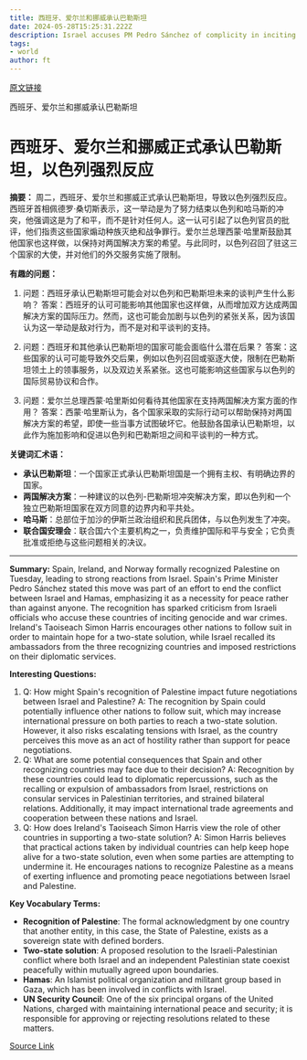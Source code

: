 ```yaml
---
title: 西班牙、爱尔兰和挪威承认巴勒斯坦
date: 2024-05-28T15:25:31.222Z
description: Israel accuses PM Pedro Sánchez of complicity in inciting ‘genocide’ of Jews and war crimes
tags: 
- world
author: ft
---
```


[原文链接](https://ft.com/content/c0c66f38-c69e-4e36-b622-7024ce8a4739)

西班牙、爱尔兰和挪威承认巴勒斯坦

# 西班牙、爱尔兰和挪威正式承认巴勒斯坦，以色列强烈反应

**摘要：**
周二，西班牙、爱尔兰和挪威正式承认巴勒斯坦，导致以色列强烈反应。西班牙首相佩德罗·桑切斯表示，这一举动是为了努力结束以色列和哈马斯的冲突，他强调这是为了和平，而不是针对任何人。这一认可引起了以色列官员的批评，他们指责这些国家煽动种族灭绝和战争罪行。爱尔兰总理西蒙·哈里斯鼓励其他国家也这样做，以保持对两国解决方案的希望。与此同时，以色列召回了驻这三个国家的大使，并对他们的外交服务实施了限制。

**有趣的问题：**

1. 问题：西班牙承认巴勒斯坦可能会对以色列和巴勒斯坦未来的谈判产生什么影响？
   答案：西班牙的认可可能影响其他国家也这样做，从而增加双方达成两国解决方案的国际压力。然而，这也可能会加剧与以色列的紧张关系，因为该国认为这一举动是敌对行为，而不是对和平谈判的支持。

2. 问题：西班牙和其他承认巴勒斯坦的国家可能会面临什么潜在后果？
   答案：这些国家的认可可能导致外交后果，例如以色列召回或驱逐大使，限制在巴勒斯坦领土上的领事服务，以及双边关系紧张。这也可能影响这些国家与以色列的国际贸易协议和合作。

3. 问题：爱尔兰总理西蒙·哈里斯如何看待其他国家在支持两国解决方案方面的作用？
   答案：西蒙·哈里斯认为，各个国家采取的实际行动可以帮助保持对两国解决方案的希望，即使一些当事方试图破坏它。他鼓励各国承认巴勒斯坦，以此作为施加影响和促进以色列和巴勒斯坦之间和平谈判的一种方式。

**关键词汇术语：**
- **承认巴勒斯坦**：一个国家正式承认巴勒斯坦国是一个拥有主权、有明确边界的国家。
- **两国解决方案**：一种建议的以色列-巴勒斯坦冲突解决方案，即以色列和一个独立巴勒斯坦国家在双方同意的边界内和平共处。
- **哈马斯**：总部位于加沙的伊斯兰政治组织和民兵团体，与以色列发生了冲突。
- **联合国安理会**：联合国六个主要机构之一，负责维护国际和平与安全；它负责批准或拒绝与这些问题相关的决议。

---

**Summary:**
Spain, Ireland, and Norway formally recognized Palestine on Tuesday, leading to strong reactions from Israel. Spain's Prime Minister Pedro Sánchez stated this move was part of an effort to end the conflict between Israel and Hamas, emphasizing it as a necessity for peace rather than against anyone. The recognition has sparked criticism from Israeli officials who accuse these countries of inciting genocide and war crimes. Ireland's Taoiseach Simon Harris encourages other nations to follow suit in order to maintain hope for a two-state solution, while Israel recalled its ambassadors from the three recognizing countries and imposed restrictions on their diplomatic services.

**Interesting Questions:**
1. Q: How might Spain's recognition of Palestine impact future negotiations between Israel and Palestine?
   A: The recognition by Spain could potentially influence other nations to follow suit, which may increase international pressure on both parties to reach a two-state solution. However, it also risks escalating tensions with Israel, as the country perceives this move as an act of hostility rather than support for peace negotiations.
2. Q: What are some potential consequences that Spain and other recognizing countries may face due to their decision?
   A: Recognition by these countries could lead to diplomatic repercussions, such as the recalling or expulsion of ambassadors from Israel, restrictions on consular services in Palestinian territories, and strained bilateral relations. Additionally, it may impact international trade agreements and cooperation between these nations and Israel.
3. Q: How does Ireland's Taoiseach Simon Harris view the role of other countries in supporting a two-state solution?
   A: Simon Harris believes that practical actions taken by individual countries can help keep hope alive for a two-state solution, even when some parties are attempting to undermine it. He encourages nations to recognize Palestine as a means of exerting influence and promoting peace negotiations between Israel and Palestine.

**Key Vocabulary Terms:**
- **Recognition of Palestine**: The formal acknowledgment by one country that another entity, in this case, the State of Palestine, exists as a sovereign state with defined borders.
- **Two-state solution**: A proposed resolution to the Israeli-Palestinian conflict where both Israel and an independent Palestinian state coexist peacefully within mutually agreed upon boundaries.
- **Hamas**: An Islamist political organization and militant group based in Gaza, which has been involved in conflicts with Israel.
- **UN Security Council**: One of the six principal organs of the United Nations, charged with maintaining international peace and security; it is responsible for approving or rejecting resolutions related to these matters.

[Source Link](https://ft.com/content/c0c66f38-c69e-4e36-b622-7024ce8a4739)

